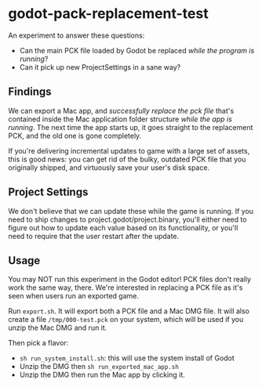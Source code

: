# godot-pack-replacement-test

An experiment to answer these questions:

- Can the main PCK file loaded by Godot be replaced _while the program is running_? 
- Can it pick up new ProjectSettings in a sane way? 

## Findings

We can export a Mac app, and _successfully replace the pck file_ that's contained inside the Mac application folder structure _while the app is running_.  The next time the app starts up, it goes straight to the replacement PCK, and the old one is gone completely.

If you're delivering incremental updates to game with a large set of assets, this is good news:  you can get rid of the bulky, outdated PCK file that you originally shipped, and virtuously save your user's disk space.

## Project Settings 

We don't believe that we can update these while the game is running. If you need to ship changes to project.godot/project.binary, you'll either need to figure out how to update each value based on its functionality, or you'll need to require that the user restart after the update. 

## Usage

You may NOT run this experiment in the Godot editor!  PCK files don't really work the same way, there.  We're interested in replacing a PCK file as it's seen when users run an exported game.

Run `export.sh`.  It will export both a PCK file and a Mac DMG file.  It will also create a file `/tmp/000-test.pck` on your system, which will be used if you unzip the Mac DMG and run it.

Then pick a flavor:
    
- `sh run_system_install.sh`: this will use the system install of Godot
- Unzip the DMG then `sh run_exported_mac_app.sh`  
- Unzip the DMG then run the Mac app by clicking it.
